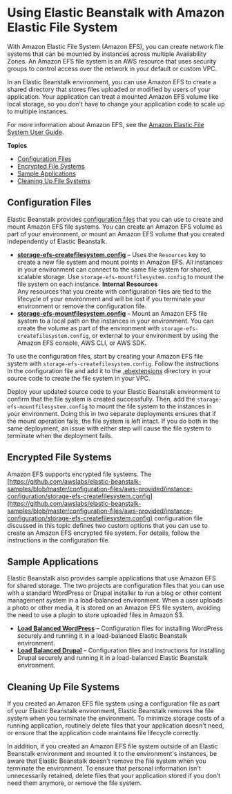# Using Elastic Beanstalk with Amazon Elastic File System<a name="services-efs"></a>

With Amazon Elastic File System \(Amazon EFS\), you can create network file systems that can be mounted by instances across multiple Availability Zones\. An Amazon EFS file system is an AWS resource that uses security groups to control access over the network in your default or custom VPC\.

In an Elastic Beanstalk environment, you can use Amazon EFS to create a shared directory that stores files uploaded or modified by users of your application\. Your application can treat a mounted Amazon EFS volume like local storage, so you don't have to change your application code to scale up to multiple instances\.

For more information about Amazon EFS, see the [Amazon Elastic File System User Guide](https://docs.aws.amazon.com/efs/latest/ug/)\.

**Topics**
+ [Configuration Files](#services-efs-configs)
+ [Encrypted File Systems](#services-efs-encrypted)
+ [Sample Applications](#services-efs-samples)
+ [Cleaning Up File Systems](#services-efs-cleanup)

## Configuration Files<a name="services-efs-configs"></a>

Elastic Beanstalk provides [configuration files](ebextensions.md) that you can use to create and mount Amazon EFS file systems\. You can create an Amazon EFS volume as part of your environment, or mount an Amazon EFS volume that you created independently of Elastic Beanstalk\.
+ **[storage\-efs\-createfilesystem\.config](https://github.com/awslabs/elastic-beanstalk-samples/blob/master/configuration-files/aws-provided/instance-configuration/storage-efs-createfilesystem.config)** – Uses the `Resources` key to create a new file system and mount points in Amazon EFS\. All instances in your environment can connect to the same file system for shared, scalable storage\. Use `storage-efs-mountfilesystem.config` to mount the file system on each instance\.
**Internal Resources**  
Any resources that you create with configuration files are tied to the lifecycle of your environment and will be lost if you terminate your environment or remove the configuration file\.
+ **[storage\-efs\-mountfilesystem\.config](https://github.com/awslabs/elastic-beanstalk-samples/blob/master/configuration-files/aws-provided/instance-configuration/storage-efs-mountfilesystem.config)** – Mount an Amazon EFS file system to a local path on the instances in your environment\. You can create the volume as part of the environment with `storage-efs-createfilesystem.config`, or external to your environment by using the Amazon EFS console, AWS CLI, or AWS SDK\.

To use the configuration files, start by creating your Amazon EFS file system with `storage-efs-createfilesystem.config`\. Follow the instructions in the configuration file and add it to the [\.ebextensions](ebextensions.md) directory in your source code to create the file system in your VPC\.

Deploy your updated source code to your Elastic Beanstalk environment to confirm that the file system is created successfully\. Then, add the `storage-efs-mountfilesystem.config` to mount the file system to the instances in your environment\. Doing this in two separate deployments ensures that if the mount operation fails, the file system is left intact\. If you do both in the same deployment, an issue with either step will cause the file system to terminate when the deployment fails\.

## Encrypted File Systems<a name="services-efs-encrypted"></a>

Amazon EFS supports encrypted file systems\. The [https://github.com/awslabs/elastic-beanstalk-samples/blob/master/configuration-files/aws-provided/instance-configuration/storage-efs-createfilesystem.config](https://github.com/awslabs/elastic-beanstalk-samples/blob/master/configuration-files/aws-provided/instance-configuration/storage-efs-createfilesystem.config) configuration file discussed in this topic defines two custom options that you can use to create an Amazon EFS encrypted file system\. For details, follow the instructions in the configuration file\.

## Sample Applications<a name="services-efs-samples"></a>

Elastic Beanstalk also provides sample applications that use Amazon EFS for shared storage\. The two projects are configuration files that you can use with a standard WordPress or Drupal installer to run a blog or other content management system in a load\-balanced environment\. When a user uploads a photo or other media, it is stored on an Amazon EFS file system, avoiding the need to use a plugin to store uploaded files in Amazon S3\.
+ **[Load Balanced WordPress](https://github.com/awslabs/eb-php-wordpress)** – Configuration files for installing WordPress securely and running it in a load\-balanced Elastic Beanstalk environment\.
+ **[Load Balanced Drupal](https://github.com/awslabs/eb-php-drupal)** – Configuration files and instructions for installing Drupal securely and running it in a load\-balanced Elastic Beanstalk environment\. 

## Cleaning Up File Systems<a name="services-efs-cleanup"></a>

If you created an Amazon EFS file system using a configuration file as part of your Elastic Beanstalk environment, Elastic Beanstalk removes the file system when you terminate the environment\. To minimize storage costs of a running application, routinely delete files that your application doesn't need, or ensure that the application code maintains file lifecycle correctly\.

In addition, if you created an Amazon EFS file system outside of an Elastic Beanstalk environment and mounted it to the environment's instances, be aware that Elastic Beanstalk doesn't remove the file system when you terminate the environment\. To ensure that personal information isn't unnecessarily retained, delete files that your application stored if you don't need them anymore, or remove the file system\.